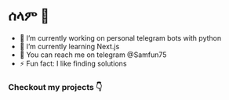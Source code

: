 # ሰላም 👋


- 🔭 I’m currently working on personal telegram bots with python
- 🌱 I’m currently learning Next.js 
- 💬 You can reach me on telegram @Samfun75
- ⚡ Fun fact: I like finding solutions

### Checkout my projects 👇

